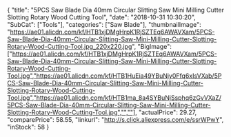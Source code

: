 {
	"title": "5PCS Saw Blade Dia 40mm Circular Slitting Saw Mini Milling Cutter Slotting Rotary Wood Cutting Tool",
	"date": "2018-10-31 10:30:20",
	"SubCat": ["Tools"],
	"categories": ["Saw Blade"],
	"thumbnailImage": "https://ae01.alicdn.com/kf/HTB1xjDMgHrpK1RjSZTEq6AWAVXam/5PCS-Saw-Blade-Dia-40mm-Circular-Slitting-Saw-Mini-Milling-Cutter-Slotting-Rotary-Wood-Cutting-Tool.jpg_220x220.jpg",
	"BigImage": ["https://ae01.alicdn.com/kf/HTB1xjDMgHrpK1RjSZTEq6AWAVXam/5PCS-Saw-Blade-Dia-40mm-Circular-Slitting-Saw-Mini-Milling-Cutter-Slotting-Rotary-Wood-Cutting-Tool.jpg","https://ae01.alicdn.com/kf/HTB1HuEia49YBuNjy0Ffq6xIsVXab/5PCS-Saw-Blade-Dia-40mm-Circular-Slitting-Saw-Mini-Milling-Cutter-Slotting-Rotary-Wood-Cutting-Tool.jpg","https://ae01.alicdn.com/kf/HTB1ma_8a4SYBuNjSsphq6zGvVXaZ/5PCS-Saw-Blade-Dia-40mm-Circular-Slitting-Saw-Mini-Milling-Cutter-Slotting-Rotary-Wood-Cutting-Tool.jpg","",""],
	"actualPrice": 29.27,
	"comparePrice": 58.55,
	"linkurl": "http://s.click.aliexpress.com/e/ssrWPwY",
	"inStock": 58
}

